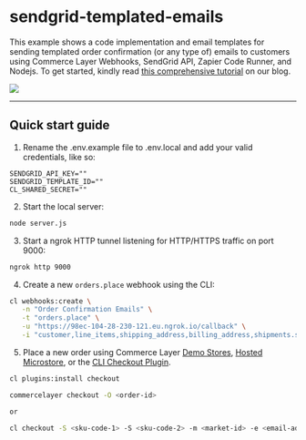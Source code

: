 # sendgrid-templated-emails

This example shows a code implementation and email templates for sending templated order confirmation (or any type of) emails to customers using Commerce Layer Webhooks, SendGrid API, Zapier Code Runner, and Nodejs. To get started, kindly read [this comprehensive tutorial](https://commercelayer.io/blog/how-to-send-templated-emails-with-commerce-layer-and-sendgrid) on our blog.

![](https://www.datocms-assets.com/35053/1665661860-order-email-full-demo.png)

---

## Quick start guide

1. Rename the .env.example file to .env.local and add your valid credentials, like so:

```text
SENDGRID_API_KEY=""
SENDGRID_TEMPLATE_ID=""
CL_SHARED_SECRET=""
```

2. Start the local server:

```bash
node server.js
```

3. Start a ngrok HTTP tunnel listening for HTTP/HTTPS traffic on port 9000:

```bash
ngrok http 9000
```

4. Create a new `orders.place` webhook using the CLI:

```bash
cl webhooks:create \
   -n "Order Confirmation Emails" \
   -t "orders.place" \
   -u "https://98ec-104-28-230-121.eu.ngrok.io/callback" \
   -i "customer,line_items,shipping_address,billing_address,shipments.shipping_method,payment_method,payment_source,market"
```

5. Place a new order using Commerce Layer [Demo Stores](https://github.com/commercelayer/demo-store), [Hosted Microstore](https://github.com/commercelayer/commercelayer-microstore), or the [CLI Checkout Plugin](https://github.com/commercelayer/commercelayer-cli-plugin-checkout).

```bash
cl plugins:install checkout
```

```bash
commercelayer checkout -O <order-id>

or

cl checkout -S <sku-code-1> -S <sku-code-2> -m <market-id> -e <email-address>
```
